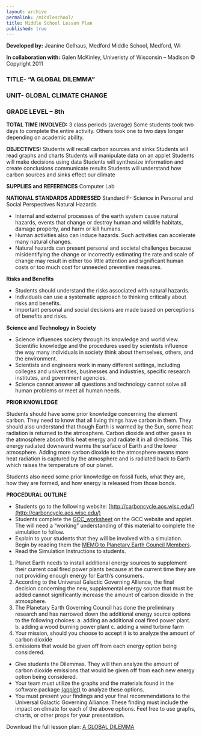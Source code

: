 ```yaml
---
layout: archive
permalink: /middleschool/
title: Middle School Lesson Plan
published: true
---
```


**Developed by:** Jeanine Gelhaus, Medford Middle School, Medford, WI

**In collaboration with:** Galen McKinley, Univeristy of Wisconsin – Madison
© Copyright 2011

### TITLE- “A GLOBAL DILEMMA”
### UNIT- GLOBAL CLIMATE CHANGE
### GRADE LEVEL – 8th

**TOTAL TIME INVOLVED:**
3 class periods (average)
Some students took two days to complete the entire activity. Others took one to two days longer depending on academic ability.

**OBJECTIVES:**
Students will recall carbon sources and sinks
Students will read graphs and charts
Students will manipulate data on an applet
Students will make decisions using data
Students will synthesize information and create conclusions communicate results
Students will understand how carbon sources and sinks effect our climate

**SUPPLIES and REFERENCES**
Computer Lab

**NATIONAL STANDARDS ADDRESSED**
Standard F- Science in Personal and Social Perspectives
Natural Hazards

- Internal and external processes of the earth system cause natural hazards, events that change or destroy human and wildlife habitats, damage property, and harm or kill humans.
- Human activities also can induce hazards. Such activities can accelerate many natural changes.
- Natural hazards can present personal and societal challenges because misidentifying the change or incorrectly estimating the rate and scale of change may result in either too little attention and significant human costs or too much cost for unneeded preventive measures.


**Risks and Benefits**

- Students should understand the risks associated with natural hazards.
- Individuals can use a systematic approach to thinking critically about risks and benefits.
- Important personal and social decisions are made based on perceptions of benefits and risks.

**Science and Technology in Society**

- Science influences society through its knowledge and world view. Scientific knowledge and the procedures used by scientists influence the way many individuals in society think about themselves, others, and the environment.
- Scientists and engineers work in many different settings, including colleges and universities, businesses and industries, specific research institutes, and government agencies.
- Science cannot answer all questions and technology cannot solve all human problems or meet all human needs.


**PRIOR KNOWLEDGE**

Students should have some prior knowledge concerning the element carbon. They need to know that all living things have carbon in them. They should also understand that though Earth is warmed by the Sun, some heat radiation is returned to the atmosphere. Carbon dioxide and other gases in the atmosphere absorb this heat energy and radiate it in all directions. This energy radiated downward warms the surface of Earth and the lower atmosphere. Adding more carbon dioxide to the atmosphere means more heat radiation is captured by the atmosphere and is radiated back to Earth which raises the temperature of our planet.

Students also need some prior knowledge on fossil fuels, what they are, how they are formed, and how energy is released from those bonds.

**PROCEDURAL OUTLINE**

- Students go to the following website: [http://carboncycle.aos.wisc.edu/](http://carboncycle.aos.wisc.edu/)
- Students complete the [GCC_worksheet]({{site.baseurl}}/files/Applet_lesson_MiddleSchool_2011_FINAL.pdf) on the GCC website and applet. The will need a “working” understanding of this material to complete the simulation to follow.
- Explain to your students that they will be involved with a simulation. Begin by reading them the [MEMO to Planetary Earth Council Members]({{site.baseurl}}/files/Applet_lesson_MiddleSchool_2011_FINAL.pdf).
- Read the Simulation Instructions to students.

	
1. Planet Earth needs to install additional energy sources to supplement their current coal fired power plants because at the current time they are not providing enough energy for Earth’s consumers.
2. According to the Universal Galactic Governing Alliance, the final decision concerning the new, supplemental energy source that must be added cannot significantly increase the amount of carbon dioxide in the atmosphere.
3.  The Planetary Earth Governing Council has done the preliminary research and has narrowed down the additional energy source options to the following choices:
	a. adding an additional coal fired power plant.
	b. adding a wood burning power plant
	c. adding a wind turbine farm
4. Your mission, should you choose to accept it is to analyze the amount of carbon dioxide
5. emissions that would be given off from each energy option being considered.


- Give students the Dilemmas. They will then analyze the amount of carbon dioxide emissions that would be given off from each new energy option being considered.
- Your team must utilize the graphs and the materials found in the software package [(applet)]({{site.baseurl}}/applet) to analyze these options. 
- You must present your findings and your final recommendations to the Universal Galactic Governing Alliance. These finding must include the impact on climate for each of the above options. Feel free to use graphs, charts, or other props for your presentation.




Download the full lesson plan: [A GLOBAL DILEMMA]({{site.baseurl}}/files/Applet_lesson_MiddleSchool_2011_FINAL.pdf)
